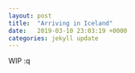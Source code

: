 ```yaml
---
layout: post
title:  "Arriving in Iceland"
date:   2019-03-10 23:03:19 +0000
categories: jekyll update
---
```


WIP
:q

